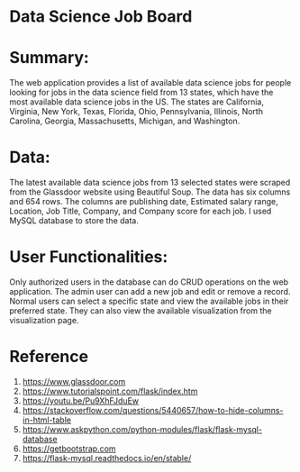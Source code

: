 # Data Science Job Board

# Summary:
The web application provides a list of available data science jobs for people looking for jobs in the data science field from 13 states, which have the most available data science jobs in the US. The states are California, Virginia, New York, Texas, Florida, Ohio, Pennsylvania, Illinois, North Carolina, Georgia, Massachusetts, Michigan, and Washington. 

# Data: 
The latest available data science jobs from 13 selected states were scraped from the Glassdoor website using Beautiful Soup. The data has six columns and 654 rows. The columns are publishing date, Estimated salary range, Location, Job Title, Company, and Company score for each job. I used MySQL database to store the data.

# User Functionalities:
Only authorized users in the database can do CRUD operations on the web application. 
The admin user can add a new job and edit or remove a record. 
Normal users can select a specific state and view the available jobs in their preferred state. They can also view the available visualization from the visualization page.

# Reference

1) https://www.glassdoor.com
2) https://www.tutorialspoint.com/flask/index.htm
3) https://youtu.be/Pu9XhFJduEw
4) https://stackoverflow.com/questions/5440657/how-to-hide-columns-in-html-table
5) https://www.askpython.com/python-modules/flask/flask-mysql-database
6) https://getbootstrap.com
7) https://flask-mysql.readthedocs.io/en/stable/
